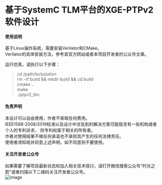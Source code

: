 # 基于SystemC TLM平台的XGE-PTPv2软件设计

#### 使用说明
基于Linux操作系统，需要安装Verilator和CMake。<br>
Verilator的具体安装方法，参考其官方网站或者本项目开发者的公众号文章。<br>

运行仿真，请执行以下步骤：<br>
>cd /path/to/solution <br>
>rm -rf build && mkdir build && cd build <br>
>cmake .. <br>
>make <br> 
>./ptpv2_tlm <br>


#### 免责声明

本设计可以自由使用，作者不索取任何费用。<br>
IEEE1588-2008/2019标准以及设计中涉及到的解决方案可能隐含有一些机构或者个人的专利诉求， 则专利权属于相关的所有者。<br>
作者对使用结果不做任何承诺也不承担其产生的任何法律责任。<br>
使用者须知晓并同意上述声明，如不同意则不要使用。<br>

#### 关注开发者公众号
如果需要了解项目最新状态和加入相关技术探讨，请打开微信搜索公众号"时光之箭"或者扫描以下二维码关注开发者公众号。<br>
![image](https://open.weixin.qq.com/qr/code?username=Arrow-of-Time-zd "时光之箭")



